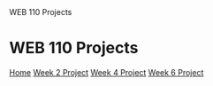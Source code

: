 <!DOCTYPE html>
<html lang="en">
  <head>
    WEB 110 Projects
    <meta charset="UTF-8">
  </head>
  <body>
    <h1>WEB 110 Projects</h1>
    <nav>
      <a href="https://ggdm600.github.io/WEB-110_FALL-2025/index.html">Home</a>
      <a href="https://ggdm600.github.io/WEB-110_FALL-2025/Week2Project/home.html">Week 2 Project</a>
      <a href="https://ggdm600.github.io/WEB-110_FALL-2025/Week4Project/home.html">Week 4 Project</a>
      <a href="https://ggdm600.github.io/WEB-110_FALL-2025/Week6Project/home.html">Week 6 Project</a>
    </nav>
  </body>
</html>
